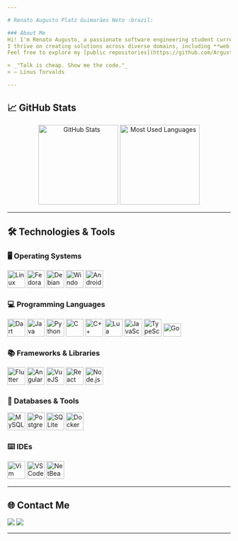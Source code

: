 ```yaml
---

# Renato Augusto Platz Guimarães Neto :brazil:

### About Me  
Hi! I'm Renato Augusto, a passionate software engineering student currently in my third year at the Federal Institute of Paraná, Paranavaí Campus.  
I thrive on creating solutions across diverse domains, including **web development**, **mobile apps**, **robotics**, and **game development**.  
Feel free to explore my [public repositories](https://github.com/Argustor), and don't hesitate to reach out for a chat or collaboration. 🚀  

> _"Talk is cheap. Show me the code."_  
> — Linus Torvalds  

---
```


## 📈 GitHub Stats  
<div align="center">
  <img height="180em" src="https://github-readme-stats.vercel.app/api?username=netorapg&show_icons=true&theme=dracula&count_private=true" alt="GitHub Stats"/>
  <img height="180em" src="https://github-readme-stats.vercel.app/api/top-langs/?username=netorapg&layout=compact&theme=dracula" alt="Most Used Languages"/>
</div>

---

## 🛠️ Technologies & Tools  

### :desktop_computer: Operating Systems  
<div>
  <img src="https://cdn.jsdelivr.net/gh/devicons/devicon/icons/linux/linux-original.svg" alt="Linux" title="Linux" height="40"/>
  <img src="https://cdn.jsdelivr.net/gh/devicons/devicon/icons/fedora/fedora-original.svg" alt="Fedora" title="Fedora" height="40"/>
  <img src="https://cdn.jsdelivr.net/gh/devicons/devicon/icons/debian/debian-original.svg" alt="Debian" title="Debian" height="40"/>
  <img src="https://cdn.jsdelivr.net/gh/devicons/devicon/icons/windows8/windows8-original.svg" alt="Windows" title="Windows" height="40"/>
  <img src="https://cdn.jsdelivr.net/gh/devicons/devicon/icons/android/android-original.svg" alt="Android" title="Android" height="40"/>
</div>

### :computer: Programming Languages  
<div>
  <img src="https://cdn.jsdelivr.net/gh/devicons/devicon/icons/dart/dart-original.svg" alt="Dart" title="Dart" height="40"/>
  <img src="https://cdn.jsdelivr.net/gh/devicons/devicon/icons/java/java-original.svg" alt="Java" title="Java" height="40"/>
  <img src="https://cdn.jsdelivr.net/gh/devicons/devicon/icons/python/python-original.svg" alt="Python" title="Python" height="40"/>
  <img src="https://cdn.jsdelivr.net/gh/devicons/devicon/icons/c/c-original.svg" alt="C" title="C" height="40"/>
  <img src="https://cdn.jsdelivr.net/gh/devicons/devicon/icons/cplusplus/cplusplus-original.svg" alt="C++" title="C++" height="40"/>
  <img src="https://cdn.jsdelivr.net/gh/devicons/devicon/icons/lua/lua-original.svg" alt="Lua" title="Lua" height="40"/>
  <img src="https://cdn.jsdelivr.net/gh/devicons/devicon/icons/javascript/javascript-original.svg" alt="JavaScript" title="JavaScript" height="40"/>
  <img src="https://cdn.jsdelivr.net/gh/devicons/devicon/icons/typescript/typescript-original.svg" alt="TypeScript" title="TypeScript" height="40"/>
  <img alt="Go" title="Go" height="30" width="40" src="https://cdn.jsdelivr.net/gh/devicons/devicon/icons/go/go-original.svg" />  
</div>

### :books: Frameworks & Libraries  
<div>
  <img src="https://cdn.jsdelivr.net/gh/devicons/devicon/icons/flutter/flutter-original.svg" alt="Flutter" title="Flutter" height="40"/>
  <img src="https://cdn.jsdelivr.net/gh/devicons/devicon/icons/angularjs/angularjs-original.svg" alt="AngularJS" title="AngularJS" height="40"/>
  <img src="https://cdn.jsdelivr.net/gh/devicons/devicon/icons/vuejs/vuejs-original.svg" alt="VueJS" title="VueJS" height="40"/>
  <img src="https://cdn.jsdelivr.net/gh/devicons/devicon/icons/react/react-original.svg" alt="React" title="React" height="40"/>
  <img src="https://cdn.jsdelivr.net/gh/devicons/devicon/icons/nodejs/nodejs-original.svg" alt="Node.js" title="Node.js" height="40"/>
</div>

### :wrench: Databases & Tools  
<div>
  <img src="https://cdn.jsdelivr.net/gh/devicons/devicon/icons/mysql/mysql-original.svg" alt="MySQL" title="MySQL" height="40"/>
  <img src="https://cdn.jsdelivr.net/gh/devicons/devicon/icons/postgresql/postgresql-original.svg" alt="PostgreSQL" title="PostgreSQL" height="40"/>
  <img src="https://cdn.jsdelivr.net/gh/devicons/devicon/icons/sqlite/sqlite-original.svg" alt="SQLite" title="SQLite" height="40"/>
  <img src="https://cdn.jsdelivr.net/gh/devicons/devicon/icons/docker/docker-original.svg" alt="Docker" title="Docker" height="40"/>
</div>

### :keyboard: IDEs
<div>
  <img src="https://cdn.jsdelivr.net/gh/devicons/devicon/icons/vim/vim-plain.svg" alt="Vim" title="Vim" height="40"/>
  <img src="https://cdn.jsdelivr.net/gh/devicons/devicon/icons/vscode/vscode-original.svg" alt="VSCode" title="VSCode" height="40"/>
  <img src="https://img.icons8.com/color/48/apache-netbeans.png" alt="NetBeans" title="NetBeans" height="40"/>
</div>

---

## 🌐 Contact Me  
<div>
  <a href="mailto:renatoplatz11@gmail.com"><img src="https://img.shields.io/badge/Gmail-D14836?style=for-the-badge&logo=gmail&logoColor=white"/></a>
  <a href="https://www.linkedin.com/in/renato-augusto-platz-guimarães-neto-b930551b7/" target="_blank"><img src="https://img.shields.io/badge/LinkedIn-0077B5?style=for-the-badge&logo=linkedin&logoColor=white"/></a>
</div>

---
